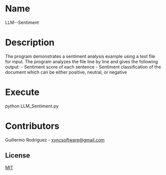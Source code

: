 # Name
LLM--Sentiment

# Description
The program demonstrates a sentiment analysis example using a text file for input. The program analyzes the file line by line and gives the following output:
    - Sentiment score of each sentence
    - Sentiment classification of the document which can be either positive, neutral, or negative

# Execute
python LLM_Sentiment.py

# Contributors
Guillermo Rodriguez - xyncsoftware@gmail.com


## License
[MIT](https://choosealicense.com/licenses/mit/)